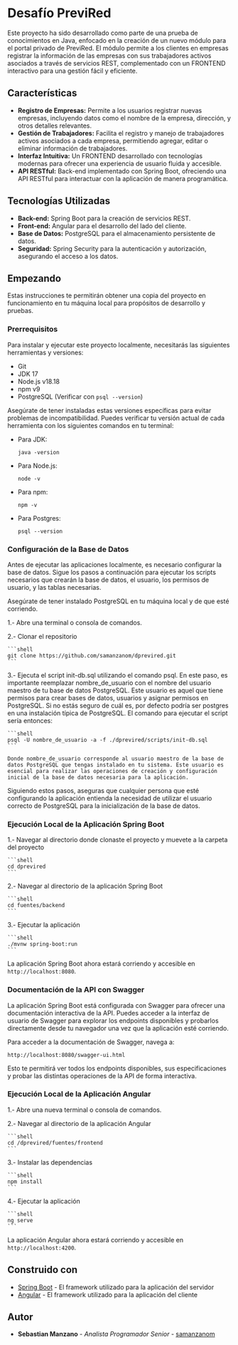 # Desafío PreviRed

Este proyecto ha sido desarrollado como parte de una prueba de conocimientos en Java, enfocado en la creación de un nuevo módulo para el portal privado de PreviRed. 
El módulo permite a los clientes en empresas registrar la información de las empresas con sus trabajadores activos asociados a través de servicios REST, 
complementado con un FRONTEND interactivo para una gestión fácil y eficiente.

## Características

- **Registro de Empresas:** Permite a los usuarios registrar nuevas empresas, incluyendo datos como el nombre de la empresa, dirección, y otros detalles relevantes.
- **Gestión de Trabajadores:** Facilita el registro y manejo de trabajadores activos asociados a cada empresa, permitiendo agregar, editar o eliminar información de trabajadores.
- **Interfaz Intuitiva:** Un FRONTEND desarrollado con tecnologías modernas para ofrecer una experiencia de usuario fluida y accesible.
- **API RESTful:** Back-end implementado con Spring Boot, ofreciendo una API RESTful para interactuar con la aplicación de manera programática.

## Tecnologías Utilizadas

- **Back-end:** Spring Boot para la creación de servicios REST.
- **Front-end:** Angular para el desarrollo del lado del cliente.
- **Base de Datos:** PostgreSQL para el almacenamiento persistente de datos.
- **Seguridad:** Spring Security para la autenticación y autorización, asegurando el acceso a los datos.


## Empezando

Estas instrucciones te permitirán obtener una copia del proyecto en funcionamiento en tu máquina local para propósitos de desarrollo y pruebas.

### Prerrequisitos

Para instalar y ejecutar este proyecto localmente, necesitarás las siguientes herramientas y versiones:

- Git
- JDK 17
- Node.js v18.18
- npm v9
- PostgreSQL (Verificar con `psql --version`)

Asegúrate de tener instaladas estas versiones específicas para evitar problemas de incompatibilidad. Puedes verificar tu versión actual de cada herramienta con los siguientes comandos en tu terminal:

- Para JDK:

  ```shell
  java -version
  ```
  
- Para Node.js:

  ```shell
  node -v
  ``` 
  
- Para npm:

  ```shell
  npm -v
  ``` 
 
- Para Postgres:
 
  ```shell
  psql --version
  ```

### Configuración de la Base de Datos

Antes de ejecutar las aplicaciones localmente, es necesario configurar la base de datos. Sigue los pasos a continuación para ejecutar los scripts necesarios que crearán la base de datos, el usuario, los permisos de usuario, y las tablas necesarias.


Asegúrate de tener instalado PostgreSQL en tu máquina local y de que esté corriendo.

1.- Abre una terminal o consola de comandos.

2.- Clonar el repositorio

	```shell
	git clone https://github.com/samanzanom/dprevired.git
	``` 

3.- Ejecuta el script init-db.sql utilizando el comando psql. En este paso, es importante reemplazar nombre_de_usuario con el nombre del usuario maestro de tu base de datos PostgreSQL. Este usuario es aquel que tiene permisos para crear bases de datos, usuarios y asignar permisos en PostgreSQL. Si no estás seguro de cuál es, por defecto podría ser postgres en una instalación típica de PostgreSQL. El comando para ejecutar el script sería entonces:

	```shell
	psql -U nombre_de_usuario -a -f ./dprevired/scripts/init-db.sql
	```

	Donde nombre_de_usuario corresponde al usuario maestro de la base de datos PostgreSQL que tengas instalado en tu sistema. Este usuario es esencial para realizar las operaciones de creación y configuración inicial de la base de datos necesaria para la aplicación.

Siguiendo estos pasos, aseguras que cualquier persona que esté configurando la aplicación entienda la necesidad de utilizar el usuario correcto de PostgreSQL para la inicialización de la base de datos.


### Ejecución Local de la Aplicación Spring Boot


	 
1.- Navegar al directorio donde clonaste el proyecto y muevete a la carpeta del proyecto

	```shell
    cd dprevired
	```

2.- Navegar al directorio de la aplicación Spring Boot

	```shell
	cd fuentes/backend
	```
	
3.- Ejecutar la aplicación

	```shell
    ./mvnw spring-boot:run
	```
	
La aplicación Spring Boot ahora estará corriendo y accesible en `http://localhost:8080`.
	
### Documentación de la API con Swagger

La aplicación Spring Boot está configurada con Swagger para ofrecer una documentación interactiva de la API. Puedes acceder a la interfaz de usuario de Swagger para explorar los endpoints disponibles y probarlos directamente desde tu navegador una vez que la aplicación esté corriendo.

Para acceder a la documentación de Swagger, navega a:

	http://localhost:8080/swagger-ui.html
	
	
Esto te permitirá ver todos los endpoints disponibles, sus especificaciones y probar las distintas operaciones de la API de forma interactiva.


### Ejecución Local de la Aplicación Angular

1.- Abre una nueva terminal o consola de comandos.

2.- Navegar al directorio de la aplicación Angular

	```shell
    cd /dprevired/fuentes/frontend
	```
	
3.- Instalar las dependencias

	```shell
    npm install
	```
	
4.- Ejecutar la aplicación

	```shell
	ng serve
	```
	
La aplicación Angular ahora estará corriendo y accesible en `http://localhost:4200`.

## Construido con

- [Spring Boot](https://spring.io/projects/spring-boot) - El framework utilizado para la aplicación del servidor
- [Angular](https://angular.io/) - El framework utilizado para la aplicación del cliente


## Autor

- **Sebastian Manzano** - *Analista Programador Senior* - [samanzanom](https://github.com/samanzanom)